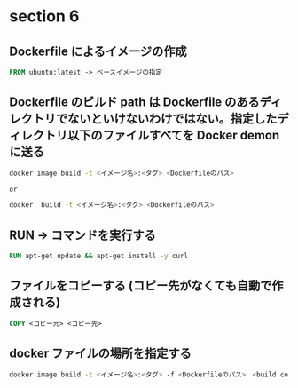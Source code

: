 # section 6

## Dockerfile によるイメージの作成

```dockerfile
FROM ubuntu:latest -> ベースイメージの指定
```

## Dockerfile のビルド path は Dockerfile のあるディレクトリでないといけないわけではない。指定したディレクトリ以下のファイルすべてを Docker demon に送る

```bash
docker image build -t <イメージ名>:<タグ> <Dockerfileのパス>　

or

docker  build -t <イメージ名>:<タグ> <Dockerfileのパス>
```

## RUN -> コマンドを実行する

```dockerfile
RUN apt-get update && apt-get install -y curl
```

## ファイルをコピーする (コピー先がなくても自動で作成される)

```dockerfile
COPY <コピー元> <コピー先>
```

## docker ファイルの場所を指定する

```bash
docker image build -t <イメージ名>:<タグ> -f <Dockerfileのパス>　<build contextパス>
```
